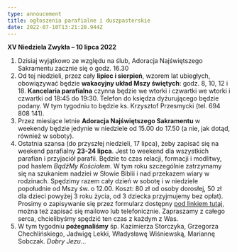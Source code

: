 ```yaml
---
type: annoucement
title: ogłoszenia parafialne i duszpasterskie
date: 2022-07-10T13:21:28.944Z
---
```

**XV Niedziela Zwykła – 10 lipca 2022**

1. Dzisiaj wyjątkowo ze względu na ślub, Adoracja Najświętszego Sakramentu zacznie się o godz. 16.30
2. Od tej niedzieli, przez cały **lipiec i sierpień**, wzorem lat ubiegłych, obowiązywać będzie **wakacyjny układ Mszy świętych**: godz. 8, 10, 12 i 18. **Kancelaria parafialna** czynna będzie we wtorki i czwartki we wtorki i czwartki od 18:45 do 19:30. Telefon do księdza dyżurującego będzie podany. W tym tygodniu to będzie ks. Krzysztof Przesmycki (tel. 694 808 141).
3. Przez miesiące letnie **Adoracja Najświętszego Sakramentu** w weekendy będzie jedynie w niedziele od 15.00 do 17.50 (a nie, jak dotąd, również w soboty).
4. Ostatnia szansa (do przyszłej niedzieli, 17 lipca), żeby zapisać się na weekend parafialny **23-24 lipca**. Jest to weekend dla wszystkich parafian i przyjaciół parafii. Będzie to czas relacji, formacji i modlitwy, pod hasłem *BądźMy Kościołem*. W tym roku szczególnie zatrzymamy się na szukaniem nadziei w Słowie Biblii i nad przekazem wiary w rodzinach. Spędzimy razem cały dzień w sobotę i w niedziele popołudnie od Mszy św. o 12.00. Koszt: 80 zł od osoby dorosłej, 50 zł dla dzieci powyżej 3 roku życia, od 3 dziecka przyjmujemy bez opłat). Prosimy o zapisywanie się przez formularz dostępny [pod linkiem tutaj](https://forms.gle/awbBgVA5Y4C2WGjj7), można też zapisać się mailowo lub telefonicznie. Zapraszamy z całego serca, chcielibyśmy spędzić ten czas z każdym z Was.
5. W tym tygodniu **pożegnaliśmy** śp. Kazimierza Storczyka, Grzegorza Chechlińskiego, Jadwigę Lekki, Władysławę Wiśniewską, Mariannę Sobczak. *Dobry Jezu*…

<!--EndFragment-->